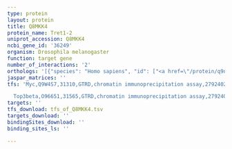 ```yaml
---
type: protein
layout: protein
title: Q8MKK4
protein_name: Tret1-2
uniprot_accession: Q8MKK4
ncbi_gene_id: '36249'
organism: Drosophila melanogaster
function: target gene
number_of_interactions: '2'
orthologs: '[{"species": "Homo sapiens", "id": ["<a href=\"/protein/q9ny64\">Q9NY64</a>"]}, {"species": "Danio rerio", "id": ["A0A0R4IIC8"]}, {"species": "Rattus norvegicus", "id": ["<a href=\"/protein/q9jjz1\">Q9JJZ1</a>"]}]'
jaspar_matrices: ''
tfs: 'Myc,Q9W4S7,31310,GTRD,chromatin immunoprecipitation assay,27924024%5Buid%5D,No

  Top3beta,O96651,31565,GTRD,chromatin immunoprecipitation assay,27924024%5Buid%5D,No'
targets: ''
tfs_download: tfs_of_Q8MKK4.tsv
targets_download: ''
bindingSites_download: ''
binding_sites_ls: ''

---
```

